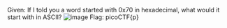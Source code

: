 Given: If I told you a word started with 0x70 in hexadecimal, what would it start with in ASCII?
![image](https://user-images.githubusercontent.com/110505489/223910235-0c55fab6-2a89-456a-b612-edd55d9a0c7e.png)
Flag: picoCTF{p} 
